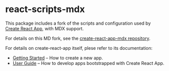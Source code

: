 # react-scripts-mdx

This package includes a fork of the scripts and configuration used by [Create React App](https://github.com/facebook/create-react-app), with MDX support.<br>

For details on this MD fork, see the [create-react-app-mdx repository](https://github.com/jamesknelson/create-react-app-mdx).

For details on create-react-app itself, plese refer to its documentation:

- [Getting Started](https://github.com/facebook/create-react-app/blob/master/README.md#getting-started) – How to create a new app.
- [User Guide](https://github.com/facebook/create-react-app/blob/master/packages/react-scripts/template/README.md) – How to develop apps bootstrapped with Create React App.
